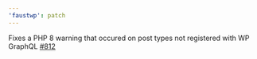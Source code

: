 ```yaml
---
'faustwp': patch
---
```


Fixes a PHP 8 warning that occured on post types not registered with WP GraphQL [#812](https://github.com/wpengine/faustjs/pull/812)
